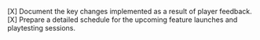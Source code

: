 [X] Document the key changes implemented as a result of player feedback.
[X] Prepare a detailed schedule for the upcoming feature launches and playtesting sessions.